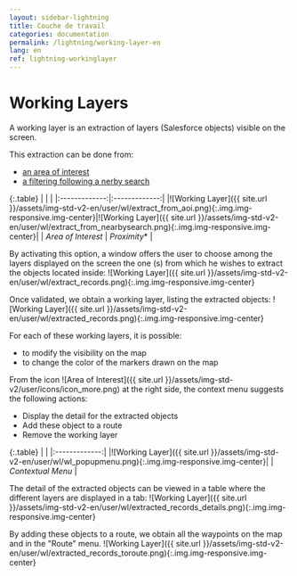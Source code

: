 ```yaml
---
layout: sidebar-lightning
title: Couche de travail
categories: documentation
permalink: /lightning/working-layer-en
lang: en
ref: lightning-workinglayer
---
```


# Working Layers

A working layer is an extraction of layers (Salesforce objects) visible on the screen.

This extraction can be done from:

- [an area of interest](/lightning/zone-interet)
- [a filtering following a nerby search](/lightning/objects#filtrage-par-recherche--proximit)

{:.table}
| | |
|:-------------:|:-------------:|
|![Working Layer]({{ site.url }}/assets/img-std-v2-en/user/wl/extract_from_aoi.png){:.img.img-responsive.img-center}|![Working Layer]({{ site.url }}/assets/img-std-v2-en/user/wl/extract_from_nearbysearch.png){:.img.img-responsive.img-center}|
| *Area of Interest* | *Proximity** |

By activating this option, a window offers the user to choose among the layers displayed on the screen the one (s) from which he wishes to extract the objects located inside:
![Working Layer]({{ site.url }}/assets/img-std-v2-en/user/wl/extract_records.png){:.img.img-responsive.img-center}

Once validated, we obtain a working layer, listing the extracted objects:
![Working Layer]({{ site.url }}/assets/img-std-v2-en/user/wl/extracted_records.png){:.img.img-responsive.img-center}

For each of these working layers, it is possible:

- to modify the visibility on the map
- to change the color of the markers drawn on the map

From the icon ![Area of Interest]({{ site.url }}/assets/img-std-v2/user/icons/icon_more.png) at the right side, the context menu suggests the following actions:

- Display the detail for the extracted objects
- Add these object to a route
- Remove the working layer

{:.table}
| |
|:-------------:|
|![Working Layer]({{ site.url }}/assets/img-std-v2-en/user/wl/wl_popupmenu.png){:.img.img-responsive.img-center}|
| *Contextual Menu* |

The detail of the extracted objects can be viewed in a table where the different layers are displayed in a tab:
![Working Layer]({{ site.url }}/assets/img-std-v2-en/user/wl/extracted_records_details.png){:.img.img-responsive.img-center}

By adding these objects to a route, we obtain all the waypoints on the map and in the "Route" menu.
![Working Layer]({{ site.url }}/assets/img-std-v2-en/user/wl/extracted_records_toroute.png){:.img.img-responsive.img-center}
